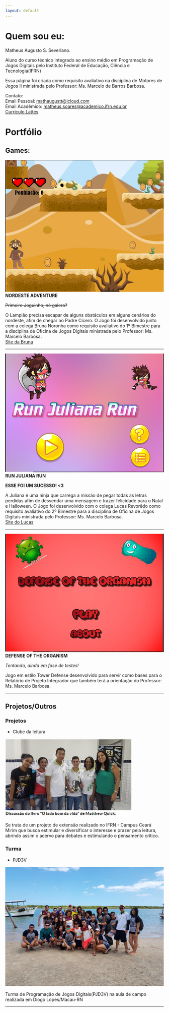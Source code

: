 ```yaml
---
layout: default
---
```



# Quem sou eu:

Matheus Augusto S. Severiano.

Aluno do curso técnico integrado ao ensino médio em Programação de Jogos Digitais pelo Instituto Federal de Educação, Ciência e Tecnologia(IFRN)

Essa página foi criada como requisito avaliativo na disciplina de Motores de Jogos II ministrada pelo Professor: Ms. Marcelo de Barros Barbosa.

Contato:  
 Email Pessoal: mathaugustt@icloud.com  
 Email Acadêmico: matheus.soares@academico.ifrn.edu.br  
 [Currículo Lattes](http://lattes.cnpq.br/8754198449610994)  
 
# Portfólio

## Games:

[![](NordesteAdventure.JPG)](mathaugust.github.io/NordesteAdventure)
**NORDESTE ADVENTURE**  

~~Primeiro Joguinho, né galera?~~  

O Lampião precisa escapar de alguns obstáculos em alguns cenários do nordeste, afim de chegar ao Padre Cícero. O Jogo foi desenvolvido junto com a colega Bruna Noronha como requisito avaliativo do 1º Bimestre para a disciplina de Oficina de Jogos Digitais ministrada pelo Professor: Ms. Marcelo Barbosa.  
[Site da Bruna](brunitxia.github.io)

* * *

[![](RunJulianaRun.JPG)](/RunJulianaRun)
**RUN JULIANA RUN**  

**ESSE FOI UM SUCESSO! <3**  

A Juliana é uma ninja que carrega a missão de pegar todas as letras perdidas afim de desvendar uma mensagem e trazer felicidade para o Natal e Halloween. O Jogo foi desenvolvido com o colega Lucas Revorêdo como requisito avaliativo do 2º Bimestre para a disciplina de Oficina de Jogos Digitais ministrada pelo Professor: Ms. Marcelo Barbosa.  
[Site do Lucas](revoredoo.github.io)

* * *

[![](DefenseOfTheOrganism.JPG)](/RunJulianaRun)
**DEFENSE OF THE ORGANISM**  

_Tentando, ainda em fase de testes!_  

Jogo em estilo Tower Defense desenvolvido para servir como bases para o Relatório de Projeto Integrador que também terá a orientação do Professor: Ms. Marcelo Barbosa.

* * *



## Projetos/Outros

### Projetos

* Clube da leitura  

![](Clube1.JPG)  

Se trata de um projeto de extensão realizado no IFRN - Campus Ceará Mirim que busca estimular e diversificar o interesse e prazer pela leitura, abrindo assim o acervo para debates e estimulando o pensamento crítico. 

### Turma

* PJD3V

![](IMG_0205.JPG)  

Turma de Programação de Jogos Digitais(PJD3V) na aula de campo realizada em Diogo Lopes/Macau-RN

* * *
